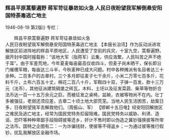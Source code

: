### 辉县平原蒿藜遍野  蒋军苛征暴敛如火急  人民日夜盼望我军解倒悬安阳国特荼毒逃亡地主

1946-08-19
第2版()
专栏：

　　辉县平原蒿藜遍野
    蒋军苛征暴敛如火急           
    人民日夜盼望我军解倒悬安阳国特荼毒逃亡地主
    【本报长治讯】作为反动派进攻解放区前进阵地的辉县平原地区，人民遭受了空前的兵灾，十室九空，蒿藜遍野。据开封中国时报载称：“该地大军（指蒋军）云集，供应浩繁，人民叫苦之声不绝于耳”。由于军差荒地，今年夏麦每亩最高仅收四斗，但麦子尚未晒干，保长即沿门催缴军粮，每亩达三斗半，今秋麦种已成大问题。村中各种摊派有名目者达三十余种。二百多户的古章村，三个多月即征麦子七千余斤，小米二万零七百多斤，花料千斤，土布六百五十丈，棉花二百八十斤，军鞋四十双，子弹一百发，款十三万元（法币），其他征派建筑碉堡之砖瓦，木料，土坯以及征发菜蔬、柴草等物折合法币达一百一十五万余元之巨。而被征发之桌椅，盆碗，衣被等物尚不在内。壮丁多被强征，老弱还须应差，古章二十顷土地大部荒芜。当地人民生活困苦，劫案日多，日夜盼望我军去解救他们。（周振山、军）
    【邯郸十五日电】经安阳回解放区之难民及逃亡地主，经常为国民党特务扣留阻难。国民党特务以威胁、利诱、造谣、恐吓等种种卑鄙手段阻碍彼等还乡，奸计不售时即以伪造之冀钞强换彼等所带之法币。国特之企图有二：一为诈骗钱财，使彼等不得返乡；一为通过彼等推行假钞，扰乱我解放区金融市场。
